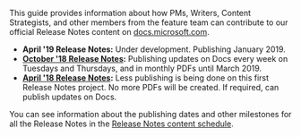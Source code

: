This guide provides information about how PMs, Writers, Content Strategists, and other members from the feature team can contribute to our official Release Notes content on [docs.microsoft.com](https://review.docs.microsoft.com/en-us/business-applications-release-notes/index?branch=master). 

- **April '19 Release Notes:** Under development. Publishing January 2019. 
- **[October '18 Release Notes](https://docs.microsoft.com/en-us/business-applications-release-notes/October18/index):** Publishing updates on Docs every week on Tuesdays and Thursdays, and in monthly PDFs until March 2019.
- **[April '18 Release Notes](https://docs.microsoft.com/en-us/business-applications-release-notes/April18/index):** Less publishing is being done on this first Release Notes project. No more PDFs will be created. If required, can publish updates on Docs. 

You can see information about the publishing dates and other milestones for all the Release Notes in the [Release Notes content schedule](https://na01.safelinks.protection.outlook.com/?url=https:%2F%2Fteams.microsoft.com%2F_%23%2Fxlsx%2Fviewer%2Fteams%2Fhttps:~2F~2Fmicrosoft.sharepoint.com~2Fteams~2FProjectBahnhof~2FShared%2520Documents~2FGeneral~2FFall%252018%2520Planning~2FReleaseNotes_Content_Schedule.xlsx%3FthreadId%3D19:82412c604ef24473ac0a663c5e945d5f%2540thread.skype%26baseUrl%3Dhttps:~2F~2Fmicrosoft.sharepoint.com~2Fteams~2FProjectBahnhof%26fileId%3DAE62AD14-9AB2-4960-9381-E6E5C7D5A056%26ctx%3Dfiles%26viewerAction%3Dview&data=02%7C01%7Crenwe%40microsoft.com%7Cd8646375219c4fd2191708d633b5ab47%7C72f988bf86f141af91ab2d7cd011db47%7C1%7C0%7C636753252689410027&sdata=hUG9z2BlvRNmMatC9WGX%2FSoVqm14gP0fa1uLy%2BTngis%3D&reserved=0).
